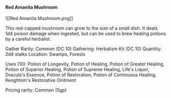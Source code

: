 #### Red Amanita Mushroom

![[Red Amanita Mushroom.png]]

This red-capped mushroom can grow to the size of a small dish. It deals 1d4 poison damage when ingested, but can be used to brew healing potions by a careful herbalist.

Gather Rarity: Common (DC 10)
Gathering: Herbalism Kit (DC 10)
Quantity: 2d4 stalks
Location: Swamps, Forests

Uses (10): Potion of Longevity, Potion of Healing, Potion of Greater Healing, Potion of Superior Healing, Potion of Supreme Healing, Life's Liquor, Dracula's Essence, Potion of Restoration, Potion of Continuous Healing, Keoghtom's Restorative Ointment

Pricing rarity: Common (5gp)